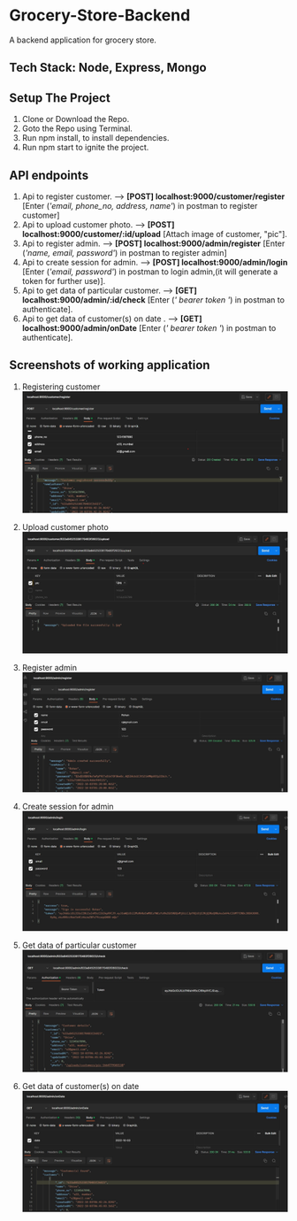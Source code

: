 # Grocery-Store-Backend
 A backend application for grocery store.

## Tech Stack: Node, Express, Mongo

## Setup The Project
1. Clone or Download the Repo.
2. Goto the Repo using Terminal. 
3. Run npm install, to install dependencies.
4. Run npm start to ignite the project.


## API endpoints
1. Api to register customer. --> **[POST] localhost:9000/customer/register** [Enter (*'email, phone_no, address, name'*) in postman to register customer]
2. Api to upload customer photo. --> **[POST]  localhost:9000/customer/:id/upload**  [Attach image of customer, "pic"].
3. Api to register admin. -->  **[POST] localhost:9000/admin/register** [Enter (*'name, email, password'*) in postman to register admin]
4. Api to create session for admin. --> **[POST]  localhost:9000/admin/login** [Enter (*'email, password'*) in postman to login admin,(it will generate a token for further use)].
5. Api to get data of particular customer.  --> **[GET]  localhost:9000/admin/:id/check**   [Enter (*' bearer token '*) in postman to authenticate].
6. Api to get data of customer(s) on date .  --> **[GET]  localhost:9000/admin/onDate**  [Enter (*' bearer token '*) in postman to authenticate].


## Screenshots of working application

1. Registering customer
   ![Semantic description of image](https://github.com/RohanVashisht003/All-Images/blob/main/customer%20register.jpg?raw=true)
   
2. Upload customer photo
   ![Semantic description of image](https://github.com/RohanVashisht003/All-Images/blob/main/customer-img.jpg?raw=true)
   
3. Register admin
    ![Semantic description of image](https://github.com/RohanVashisht003/All-Images/blob/main/create%20admin.jpg?raw=true)
    
4. Create session for admin
   ![Semantic description of image](https://github.com/RohanVashisht003/All-Images/blob/main/login%20admin.jpg?raw=true)
   
5. Get data of particular customer
   ![Semantic description of image](https://github.com/RohanVashisht003/All-Images/blob/main/check%20particular%20customer.jpg?raw=true)
   
6. Get data of customer(s) on date
   ![Semantic description of image](https://github.com/RohanVashisht003/All-Images/blob/main/ondate.jpg?raw=true)
   

    

